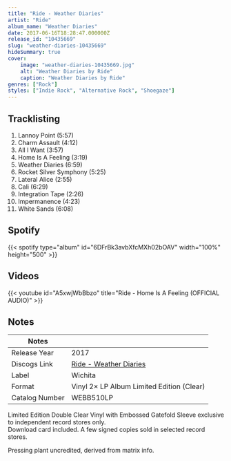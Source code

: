 ```yaml
---
title: "Ride - Weather Diaries"
artist: "Ride"
album_name: "Weather Diaries"
date: 2017-06-16T18:28:47.000000Z
release_id: "10435669"
slug: "weather-diaries-10435669"
hideSummary: true
cover:
    image: "weather-diaries-10435669.jpg"
    alt: "Weather Diaries by Ride"
    caption: "Weather Diaries by Ride"
genres: ["Rock"]
styles: ["Indie Rock", "Alternative Rock", "Shoegaze"]
---
```


## Tracklisting
1. Lannoy Point (5:57)
2. Charm Assault (4:12)
3. All I Want (3:57)
4. Home Is A Feeling (3:19)
5. Weather Diaries (6:59)
6. Rocket Silver Symphony (5:25)
7. Lateral Alice (2:55)
8. Cali (6:29)
9. Integration Tape (2:26)
10. Impermanence (4:23)
11. White Sands (6:08)


## Spotify
{{< spotify type="album" id="6DFrBk3avbXfcMXh02bOAV" width="100%" height="500" >}}



## Videos
{{< youtube id="A5xwjWbBbzo" title="Ride - Home Is A Feeling (OFFICIAL AUDIO)" >}}

## Notes
| Notes          |             |
| ---------------| ----------- |
| Release Year   | 2017 |
| Discogs Link   | [Ride - Weather Diaries](https://www.discogs.com/release/10435669-Ride-Weather-Diaries) |
| Label          | Wichita |
| Format         | Vinyl 2× LP Album Limited Edition (Clear) |
| Catalog Number | WEBB510LP |

Limited Edition Double Clear Vinyl with Embossed Gatefold Sleeve exclusive to independent record stores only.  
Download card included.
A few signed copies sold in selected record stores.

Pressing plant uncredited, derived from matrix info.
